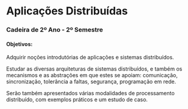 # Aplicações Distribuídas

### Cadeira de 2º Ano - 2º Semestre

#### Objetivos:
Adquirir noções introdutórias de aplicações e sistemas distribuídos.

Estudar as diversas arquiteturas de sistemas distribuídos, e também os mecanismos e as abstrações em que estes se apoiam: comunicação, sincronização, tolerância a faltas, segurança, programação em rede. 

Serão também apresentados várias modalidades de processamento distribuído, com exemplos práticos e um estudo de caso.

